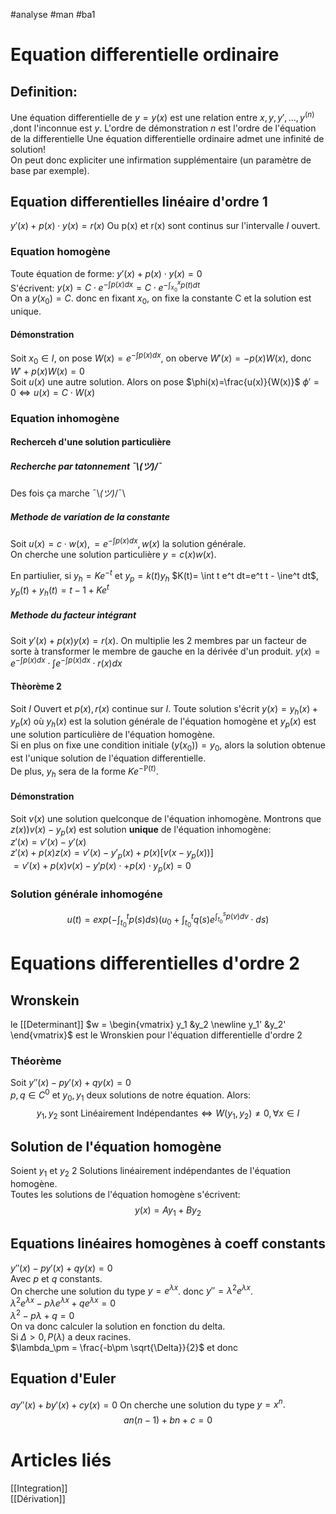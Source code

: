 #analyse #man #ba1
# Equation differentielle ordinaire
## Definition:
Une équation differentielle de $y = y(x)$ est une relation entre $x,y,y',...,y^{(n)}$ ,dont l'inconnue est $y$. L'ordre de démonstration $n$ est l'ordre de l'équation de la differentielle
Une équation differentielle ordinaire admet une infinité de solution!\
On peut donc expliciter une infirmation supplémentaire (un paramètre de base par exemple).
## Equation differentielles linéaire d'ordre 1
$y'(x)+p(x)\cdot y(x)=r(x)$
Ou p(x) et r(x) sont continus sur l'intervalle $I$ ouvert.
### Equation homogène
Toute équation de forme:
$y'(x)+p(x)\cdot y(x)=0$\
S'écrivent:
$y(x)=C\cdot e^{-\int p(x)dx} =C\cdot e^{-\int^x_{x_0}p(t)dt}$\
On a $y(x_0) = C$. donc en fixant $x_0$, on fixe la constante C et la solution est unique.
#### Démonstration
Soit $x_0 \in I$, on pose $W(x)=e^{-\int p(x)dx}$, on oberve $W'(x)=-p(x)W(x)$, donc $W' + p(x)W(x)=0$\
Soit $u(x)$ une autre solution. Alors on pose $\phi(x)=\frac{u(x)}{W(x)}$
$\phi'=0 \Leftrightarrow u(x)=C\cdot W(x)$
### Equation inhomogène
#### Recherceh d'une solution particulière
##### Recherche par tatonnement ¯\\_(ツ)_/¯
Des fois ça marche ¯\\_(ツ)_/¯\
##### Methode de variation de la constante
Soit $u(x)= c\cdot w(x),=e^{-\int p(x)dx}, w(x)$ la solution générale.\
On cherche une solution particulière $y= c(x)w(x)$.

En partiulier, si $y_h= Ke^{-t}$ et $y_p= k(t)y_h$
$K(t)= \int t e^t dt=e^t t - \ine^t dt$,
$y_p(t)+ y_h(t)= t-1+ Ke^t$ 
##### Methode du facteur intégrant
Soit $y'(x)+p(x)y(x)=r(x)$.
On multiplie les 2 membres par un facteur de sorte à transformer le membre de gauche en la dérivée d'un produit.
$y(x)=e^{-\int p(x)dx}\cdot \int e^{-\int p(x)dx}\cdot r(x)dx$
#### Thèorème 2
Soit $I$ Ouvert et $p(x),r(x)$ continue sur $I$. Toute solution s'écrit $y(x)=y_h(x)+y_p(x)$ où $y_h(x)$ est la solution générale de l'équation homogène et $y_p(x)$ est une solution particulière de l'équation homogène.\
Si en plus on fixe une condition initiale $(y(x_0))=y_0$, alors la solution obtenue est l'unique solution de l'équation differentielle.\
De plus, $y_h$ sera de la forme $Ke^{-\mathbb{P}(t)}$.
#### Démonstration
 Soit $v(x)$ une solution quelconque de l'équation inhomogène. Montrons que 
 $z(x))v(x)-y_p(x)$ est solution __unique__ de l'équation inhomogène:\
$z'(x)=v'(x)-y'(x)$\
$z'(x)+p(x)z(x)=v'(x)-y'_p(x)+p(x)[v(x-y_p(x))]$\
$= v'(x)+p(x)v(x)-y'p(x)\cdot+p(x)\cdot y_p(x)=0$
### Solution générale inhomogéne
$$u(t)=exp(-\int^t_{t_0}p(s)ds)(u_0+\int^t_{t_0}q(s)e^{\int^s_{t_0}p(v)dv}\cdot ds)$$
# Equations differentielles d'ordre 2
## Wronskein
le [[Determinant]] $w = \begin{vmatrix} y_1 &y_2 \newline y_1' &y_2' \end{vmatrix}$ est le Wronskien pour l'équation differentielle d'ordre 2
### Théorème
Soit $y''(x)-py'(x)+qy(x)=0$\
$p,q \in C^0$ et $y_0,y_1$ deux solutions de notre équation.
Alors:
$$y_1,y_2 \text{ sont Linéairement Indépendantes} \Leftrightarrow W(y_1,y_2)\neq 0, \forall x \in I$$
## Solution de l'équation homogène
Soient $y_1$ et $y_2$ 2 Solutions linéairement indépendantes de l'équation homogène.\
Toutes les solutions de l'équation homogène s'écrivent:
$$y(x)= Ay_1+ By_2$$
## Equations linéaires homogènes à coeff constants
$y''(x)-py'(x)+qy(x)=0$\
Avec $p$ et $q$ constants.\
On cherche une solution du type $y=e^{ \lambda x}$.
donc $y''=\lambda^2 e^{ \lambda x}$.\
$\lambda^2 e^{ \lambda x}-p\lambda e^{ \lambda x}+qe^{ \lambda x}=0$\
$\lambda^2 -p\lambda+q=0$\
On va donc calculer  la solution en fonction du delta.\
Si $\Delta>0,P(\lambda)$ a deux racines.\
$\lambda_\pm = \frac{-b\pm \sqrt{\Delta}}{2}$
et donc 
## Equation d'Euler
$ay''(x)+by'(x)+cy(x)=0$
On cherche une solution du type $y =x^n.$
$$an(n-1)+ bn +c =0$$
# Articles liés
[[Integration]]\
[[Dérivation]]
